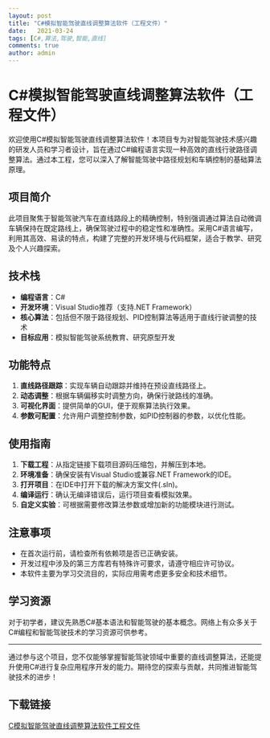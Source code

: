 ```yaml
---
layout: post
title: "C#模拟智能驾驶直线调整算法软件（工程文件）"
date:   2021-03-24
tags: [C#,算法,驾驶,智能,直线]
comments: true
author: admin
---
```

# C#模拟智能驾驶直线调整算法软件（工程文件）

欢迎使用C#模拟智能驾驶直线调整算法软件！本项目专为对智能驾驶技术感兴趣的研发人员和学习者设计，旨在通过C#编程语言实现一种高效的直线行驶路径调整算法。通过本工程，您可以深入了解智能驾驶中路径规划和车辆控制的基础算法原理。

## 项目简介

此项目聚焦于智能驾驶汽车在直线路段上的精确控制，特别强调通过算法自动微调车辆保持在既定路线上，确保驾驶过程中的稳定性和准确性。采用C#语言编写，利用其高效、易读的特点，构建了完整的开发环境与代码框架，适合于教学、研究及个人兴趣探索。

## 技术栈

- **编程语言**：C#
- **开发环境**：Visual Studio推荐（支持.NET Framework）
- **核心算法**：包括但不限于路径规划、PID控制算法等适用于直线行驶调整的技术
- **目标应用**：模拟智能驾驶系统教育、研究原型开发

## 功能特点

1. **直线路径跟踪**：实现车辆自动跟踪并维持在预设直线路径上。
2. **动态调整**：根据车辆偏移实时调整方向，确保行驶路线的准确。
3. **可视化界面**：提供简单的GUI，便于观察算法执行效果。
4. **参数可配置**：允许用户调整控制参数，如PID控制器的参数，以优化性能。

## 使用指南

1. **下载工程**：从指定链接下载项目源码压缩包，并解压到本地。
2. **环境准备**：确保安装有Visual Studio或兼容.NET Framework的IDE。
3. **打开项目**：在IDE中打开下载的解决方案文件(.sln)。
4. **编译运行**：确认无编译错误后，运行项目查看模拟效果。
5. **自定义实验**：可根据需要修改算法参数或增加新的功能模块进行测试。

## 注意事项

- 在首次运行前，请检查所有依赖项是否已正确安装。
- 开发过程中涉及的第三方库若有特殊许可要求，请遵守相应许可协议。
- 本软件主要为学习交流目的，实际应用需考虑更多安全和技术细节。

## 学习资源

对于初学者，建议先熟悉C#基本语法和智能驾驶的基本概念。网络上有众多关于C#编程和智能驾驶技术的学习资源可供参考。

---

通过参与这个项目，您不仅能够掌握智能驾驶领域中重要的直线调整算法，还能提升使用C#进行复杂应用程序开发的能力。期待您的探索与贡献，共同推进智能驾驶技术的进步！

## 下载链接

[C模拟智能驾驶直线调整算法软件工程文件](https://pan.quark.cn/s/4b9004f58e66)